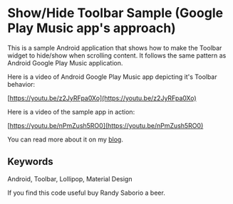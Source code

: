 Show/Hide Toolbar Sample (Google Play Music app's approach)
===========================================================
This is a sample Android application that shows how to make the Toolbar widget to hide/show when scrolling content. 
It follows the same pattern as Android Google Play Music application. 

Here is a video of Android Google Play Music app depicting it's Toolbar behavior:

[https://youtu.be/z2JyRFpa0Xo](https://youtu.be/z2JyRFpa0Xo)

Here is a video of the sample app in action:
 
[https://youtu.be/nPmZush5RO0](https://youtu.be/nPmZush5RO0)

You can read more about it on my [blog](http://rylexr.tinbytes.com/2015/04/27/how-to-hideshow-android-toolbar-when-scrolling-google-play-musics-behavior/).

Keywords
--------
Android, Toolbar, Lollipop, Material Design
 

If you find this code useful buy Randy Saborio a beer.
